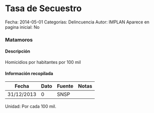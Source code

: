 Tasa de Secuestro
=====

Fecha: 2014-05-01
Categorías: Delincuencia
Autor: IMPLAN
Aparece en pagina inicial: No

### Matamoros

#### Descripción

Homicidios por habitantes por 100 mil

<!-- break -->

#### Información recopilada

<table class="table table-hover table-bordered matriz">
  <thead>
    <tr><th>Fecha</th><th>Dato</th><th>Fuente</th><th>Notas</th></tr>
  </thead>
  <tbody>
    <tr><td class="centrado">31/12/2013</td><td class="derecha">0</td><td>SNSP</td><td></td></tr>
  </tbody>
</table>

Unidad: Por cada 100 mil.
